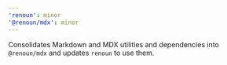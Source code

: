 ```yaml
---
'renoun': minor
'@renoun/mdx': minor
---
```


Consolidates Markdown and MDX utilities and dependencies into `@renoun/mdx` and updates `renoun` to use them.
